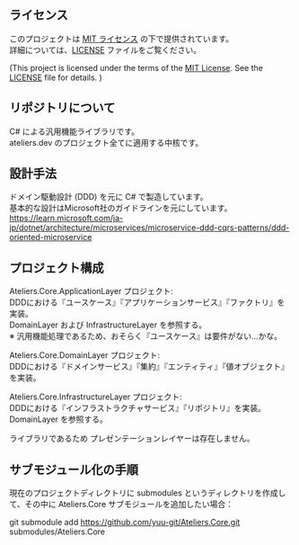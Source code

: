 ## ライセンス

このプロジェクトは [MIT ライセンス](LICENSE) の下で提供されています。  
詳細については、[LICENSE](LICENSE) ファイルをご覧ください。  
  
(This project is licensed under the terms of the [MIT License](LICENSE). See the [LICENSE](LICENSE) file for details. )

## リポジトリについて

C# による汎用機能ライブラリです。  
ateliers.dev のプロジェクト全てに適用する中核です。

## 設計手法

ドメイン駆動設計 (DDD) を元に C# で製造しています。  
基本的な設計はMicrosoft社のガイドラインを元にしています。  
https://learn.microsoft.com/ja-jp/dotnet/architecture/microservices/microservice-ddd-cqrs-patterns/ddd-oriented-microservice

## プロジェクト構成

Ateliers.Core.ApplicationLayer プロジェクト:  
DDDにおける『ユースケース』『アプリケーションサービス』『ファクトリ』を実装。  
DomainLayer および InfrastructureLayer を参照する。  
※ 汎用機能処理であるため、おそらく『ユースケース』は要件がない…かな。  

Ateliers.Core.DomainLayer プロジェクト:  
DDDにおける『ドメインサービス』『集約』『エンティティ』『値オブジェクト』を実装。  

Ateliers.Core.InfrastructureLayer プロジェクト:  
DDDにおける『インフラストラクチャサービス』『リポジトリ』を実装。   
DomainLayer を参照する。  
  
ライブラリであるため プレゼンテーションレイヤーは存在しません。

## サブモジュール化の手順

現在のプロジェクトディレクトリに submodules というディレクトリを作成して、その中に Ateliers.Core サブモジュールを追加したい場合：

git submodule add https://github.com/yuu-git/Ateliers.Core.git submodules/Ateliers.Core
